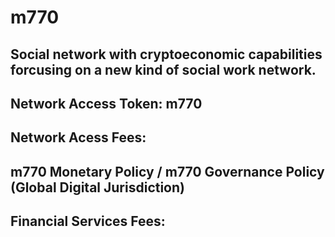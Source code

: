 # m770

## Social network with cryptoeconomic capabilities forcusing on a new kind of social work network.



## Network Access Token: m770


## Network Acess Fees:



## m770 Monetary Policy / m770 Governance Policy (Global Digital Jurisdiction)









## Financial Services Fees:



